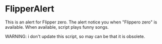 # FlipperAlert

This is an alert for Flipper zero. The alert notice you when "Flippero zero" is available. When available, script plays funny songs.

WARNING: i don't update this script, so may can be that it is obsolete.

